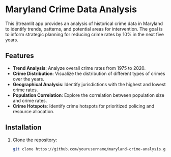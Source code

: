 # Maryland Crime Data Analysis

This Streamlit app provides an analysis of historical crime data in Maryland to identify trends, patterns, and potential areas for intervention. The goal is to inform strategic planning for reducing crime rates by 10% in the next five years.

## Features

- **Trend Analysis**: Analyze overall crime rates from 1975 to 2020.
- **Crime Distribution**: Visualize the distribution of different types of crimes over the years.
- **Geographical Analysis**: Identify jurisdictions with the highest and lowest crime rates.
- **Population Correlation**: Explore the correlation between population size and crime rates.
- **Crime Hotspots**: Identify crime hotspots for prioritized policing and resource allocation.

## Installation

1. Clone the repository:
   ```bash
   git clone https://github.com/yourusername/maryland-crime-analysis.git
